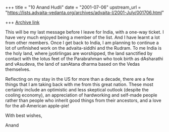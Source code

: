 +++
title = "10 Anand Hudli"
date = "2001-07-06"
upstream_url = "https://lists.advaita-vedanta.org/archives/advaita-l/2001-July/001706.html"

+++
[Archive link](https://lists.advaita-vedanta.org/archives/advaita-l/2001-July/001706.html)

This will be my last message before I leave for India, with a
one-way ticket. I have very much enjoyed being a member of the list.
And I have learnt a lot from other members. Once I get back to India,
I am planning to continue  a lot of unfinished work on the advaita-siddhi
and the Rudram. To me India is the holy land, where jyotirlingas are
worshipped, the land sanctified by contact with the lotus feet of
the Parabrahman  who took birth as dAsharathi and vAsudeva, the
land of sanAtana dharma based on the Vedas themselves.

Reflecting on my stay in the US for more than a decade, there are
a few things that I am taking back with me from this great nation.
These most certainly include an optimistic and less skeptical outlook
(despite the cooling economy), an appreciation of hardworking and
self-made people rather than people who inherit good things from
their ancestors, and a love for the all-American apple-pie!

With best wishes,

Anand


